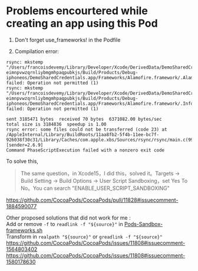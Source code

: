 # Problems encourtered while creating an app using this Pod

1. Don't forget use_frameworks! in the Podfile

2. Compilation error:

```
rsync: mkstemp "/Users/francoisdevemy/Library/Developer/Xcode/DerivedData/DemoSharedCredentials-eimnpvwzqrnliybmgmhpaqpubkjs/Build/Products/Debug-iphoneos/DemoSharedCredentials.app/Frameworks/Alamofire.framework/.Alamofire.piojbA" failed: Operation not permitted (1)
rsync: mkstemp "/Users/francoisdevemy/Library/Developer/Xcode/DerivedData/DemoSharedCredentials-eimnpvwzqrnliybmgmhpaqpubkjs/Build/Products/Debug-iphoneos/DemoSharedCredentials.app/Frameworks/Alamofire.framework/.Info.plist.VoW8C8" failed: Operation not permitted (1)

sent 3185471 bytes  received 70 bytes  6371082.00 bytes/sec
total size is 3184836  speedup is 1.00
rsync error: some files could not be transferred (code 23) at /AppleInternal/Library/BuildRoots/11aa8fb2-5f4b-11ee-bc7f-926038f30c31/Library/Caches/com.apple.xbs/Sources/rsync/rsync/main.c(996) [sender=2.6.9]
Command PhaseScriptExecution failed with a nonzero exit code
```

To solve this,
> The same question，in Xcode15，I did this，solved it。Targets -> Build Setting -> Build Options -> User Script Sandboxing，set Yes To No。You can search "ENABLE_USER_SCRIPT_SANDBOXING"

https://github.com/CocoaPods/CocoaPods/pull/11828#issuecomment-1884590077

Other proposed solutions that did not work for me :<br>
Add or remove `-f` to `readlink -f "${source}"` in [Pods-Sandbox-frameworks.sh](Sandbox%2FPods%2FTarget%20Support%20Files%2FPods-Sandbox%2FPods-Sandbox-frameworks.sh)
<br>Transform in `realpath "${source}"` or `greadlink -f "${source}"` <br>
https://github.com/CocoaPods/CocoaPods/issues/11808#issuecomment-1564803402 <br>
https://github.com/CocoaPods/CocoaPods/issues/11808#issuecomment-1580178630
